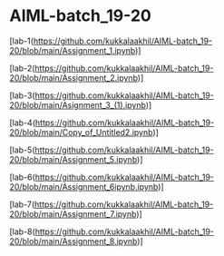 # AIML-batch_19-20

[lab-1(https://github.com/kukkalaakhil/AIML-batch_19-20/blob/main/Assignment_1.ipynb)]

[lab-2(https://github.com/kukkalaakhil/AIML-batch_19-20/blob/main/Assignment_2.ipynb)]

[lab-3(https://github.com/kukkalaakhil/AIML-batch_19-20/blob/main/Asignment_3_(1).ipynb)]

[lab-4(https://github.com/kukkalaakhil/AIML-batch_19-20/blob/main/Copy_of_Untitled2.ipynb)]

[lab-5(https://github.com/kukkalaakhil/AIML-batch_19-20/blob/main/Assignment_5.ipynb)]

[lab-6(https://github.com/kukkalaakhil/AIML-batch_19-20/blob/main/Assignment_6ipynb.ipynb)]

[lab-7(https://github.com/kukkalaakhil/AIML-batch_19-20/blob/main/Assignment_7.ipynb)]

[lab-8(https://github.com/kukkalaakhil/AIML-batch_19-20/blob/main/Assignment_8.ipynb)]
